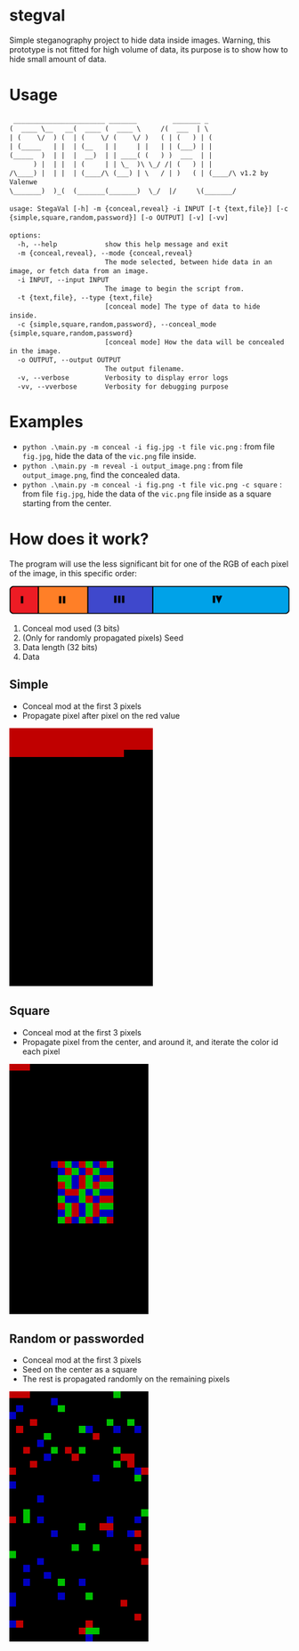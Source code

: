 # stegval
 Simple steganography project to hide data inside images.
 Warning, this prototype is not fitted for high volume of data, its purpose is to show how to hide small amount of data.

# Usage

```
 _______________________ _______         _______ _
(  ____ \__   __(  ____ (  ____ \     /(  ___  | \
| (    \/  ) (  | (    \/ (    \/ )   ( | (   ) | (
| (_____   | |  | (__   | |     | |   | | (___) | |
(_____  )  | |  |  __)  | | ____( (   ) )  ___  | |
      ) |  | |  | (     | | \_  )\ \_/ /| (   ) | |
/\____) |  | |  | (____/\ (___) | \   / | )   ( | (____/\ v1.2 by Valenwe
\_______)  )_(  (_______(_______)  \_/  |/     \(_______/

usage: StegaVal [-h] -m {conceal,reveal} -i INPUT [-t {text,file}] [-c {simple,square,random,password}] [-o OUTPUT] [-v] [-vv]

options:
  -h, --help            show this help message and exit
  -m {conceal,reveal}, --mode {conceal,reveal}
                        The mode selected, between hide data in an image, or fetch data from an image.
  -i INPUT, --input INPUT
                        The image to begin the script from.
  -t {text,file}, --type {text,file}
                        [conceal mode] The type of data to hide inside.
  -c {simple,square,random,password}, --conceal_mode {simple,square,random,password}
                        [conceal mode] How the data will be concealed in the image.
  -o OUTPUT, --output OUTPUT
                        The output filename.
  -v, --verbose         Verbosity to display error logs
  -vv, --vverbose       Verbosity for debugging purpose
  ```

# Examples

- `python .\main.py -m conceal -i fig.jpg -t file vic.png` : from file `fig.jpg`, hide the data of the `vic.png` file inside.
- `python .\main.py -m reveal -i output_image.png` : from file `output_image.png`, find the concealed data.
- `python .\main.py -m conceal -i fig.png -t file vic.png -c square` : from file `fig.jpg`, hide the data of the `vic.png` file inside as a square starting from the center.

# How does it work?

The program will use the less significant bit for one of the RGB of each pixel of the image, in this specific order:

![data](examples/data.png)
1. Conceal mod used (3 bits)
2. (Only for randomly propagated pixels) Seed
3. Data length (32 bits)
4. Data

## Simple
- Conceal mod at the first 3 pixels
- Propagate pixel after pixel on the red value

![passworded](examples/simple.png)

## Square
- Conceal mod at the first 3 pixels
- Propagate pixel from the center, and around it, and iterate the color id each pixel

![passworded](examples/square.png)

## Random or passworded

- Conceal mod at the first 3 pixels
- Seed on the center as a square
- The rest is propagated randomly on the remaining pixels

![passworded](examples/password.png)

